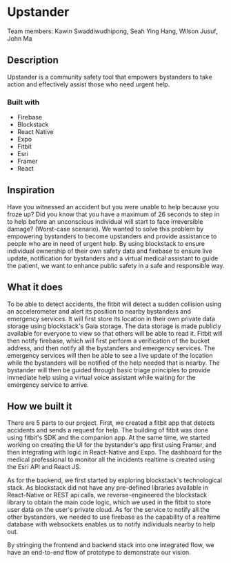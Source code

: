 # Upstander
Team members: Kawin Swaddiwudhipong, Seah Ying Hang, Wilson Jusuf, John Ma

## Description
Upstander is a community safety tool that empowers bystanders to take action and effectively assist those who need urgent help.

### Built with
* Firebase
* Blockstack
* React Native
* Expo
* Fitbit
* Esri
* Framer
* React

## Inspiration
Have you witnessed an accident but you were unable to help because you froze up? Did you know that you have a maximum of 26 seconds to step in to help before an unconscious individual will start to face irreversible damage? (Worst-case scenario). We wanted to solve this problem by empowering bystanders to become upstanders and provide assistance to people who are in need of urgent help. By using blockstack to ensure individual ownership of their own safety data and firebase to ensure live update, notification for bystanders and a virtual medical assistant to guide the patient, we want to enhance public safety in a safe and responsible way.

## What it does
To be able to detect accidents, the fitbit will detect a sudden collision using an accelerometer and alert its position to nearby bystanders and emergency services. It will first store its location in their own private data storage using blockstack's Gaia storage. The data storage is made publicly available for everyone to view so that others will be able to read it. Fitbit will then notify firebase, which will first perform a verification of the bucket address, and then notify all the bystanders and emergency services. The emergency services will then be able to see a live update of the location while the bystanders will be notified of the help needed that is nearby. The bystander will then be guided through basic triage principles to provide immediate help using a virtual voice assistant while waiting for the emergency service to arrive.

## How we built it
There are 5 parts to our project. First, we created a fitbit app that detects accidents and sends a request for help. The building of fitbit was done using fitbit's SDK and the companion app. At the same time, we started working on creating the UI for the bystander's app first using Framer, and then integrating with logic in React-Native and Expo. The dashboard for the medical professional to monitor all the incidents realtime is created using the Esri API and React JS.

As for the backend, we first started by exploring blockstack's technological stack. As blockstack did not have any pre-defined libraries available in React-Native or REST api calls, we reverse-engineered the blockstack library to obtain the main code logic, which we used in the fitbit to store user data on the user's private cloud. As for the service to notify all the other bystanders, we needed to use firebase as the capability of a realtime database with websockets enables us to notify individuals nearby to help out.

By stringing the frontend and backend stack into one integrated flow, we have an end-to-end flow of prototype to demonstrate our vision.
